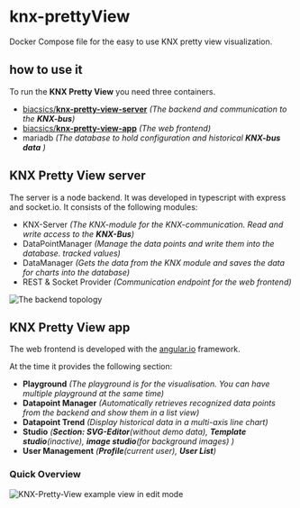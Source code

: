 # knx-prettyView
Docker Compose file for the easy to use KNX pretty view visualization.

## how to use it
To run the **KNX Pretty View** you need three containers.
* [biacsics/**knx-pretty-view-server**](https://hub.docker.com/r/biacsics/knx-pretty-view-server) *(The backend and communication to the **KNX-bus**)*
* [biacsics/**knx-pretty-view-app**](https://hub.docker.com/r/biacsics/knx-pretty-view-app) *(The web frontend)*
* mariadb *(The database to hold configuration and historical **KNX-bus data** )*
 
## KNX Pretty View server
The server is a node backend. It was developed in typescript with express and socket.io.
It consists of the following modules:
* KNX-Server *(The KNX-module for the KNX-communication. Read and write access to the **KNX-Bus**)*
* DataPointManager *(Manage the data points and write them into the database. tracked values)*
* DataManager *(Gets the data from the KNX module and saves the data for charts into the database)*
* REST & Socket Provider *(Communication endpoint for the web frontend)*

![The backend topology](https://i.ibb.co/0ZjVGJ0/KNX-pretty-view-server-topology.png)

## KNX Pretty View app
The web frontend is developed with the [angular.io](https://angular.io/) framework.

At the time it provides the following section:

* **Playground** *(The playground is for the visualisation. You can have multiple playground at the same time)*
* **Datapoint Manager** *(Automatically retrieves recognized data points from the backend and show them in a list view)*
* **Datapoint Trend** *(Display historical data in a multi-axis line chart)*
* **Studio** *(**Section: SVG-Editor**(without demo data), **Template studio**(inactive), **image studio**(for background images) )*
* **User Management** *(**Profile**(current user), **User List**)*

### Quick Overview
![KNX-Pretty-View example view in edit mode](https://i.ibb.co/vPyFtwY/KNX-Visu.jpg)


